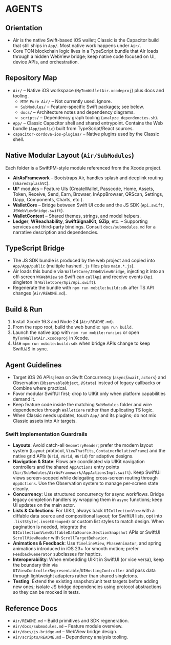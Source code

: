 # AGENTS

## Orientation
- Air is the native Swift-based iOS wallet; Classic is the Capacitor build that still ships in `App/`. Most native work happens under `Air/`.
- Core TON blockchain logic lives in a TypeScript bundle that Air loads through a hidden WebView bridge; keep native code focused on UI, device APIs, and orchestration.

## Repository Map
- `Air/` – Native iOS workspace (`MyTonWalletAir.xcodeproj`) plus docs and tooling.
  - `MTW Pure Air/` – Not currently used. Ignore.
  - `SubModules/` – Feature-specific Swift packages; see below.
  - `docs/` – Architecture notes and dependency diagrams.
  - `scripts/` – Dependency graph tooling (`analyze_dependencies.sh`).
- `App/` – Classic Capacitor shell and shared entrypoint. Contains the Web bundle (`App/public`) built from TypeScript/React sources.
- `capacitor-cordova-ios-plugins/` – Native plugins used by the Classic shell.

## Native Modular Layout (`Air/SubModules`)
Each folder is a SwiftPM-style module referenced from the Xcode project.
- **AirAsFramework** – Bootstraps Air, handles splash and deeplink routing (`SharedSplashVC`).
- **UI*** modules – Feature UIs (CreateWallet, Passcode, Home, Assets, Token, Receive, Send, Earn, Browser, InAppBrowser, QRScan, Settings, Dapp, Components, Charts, etc.).
- **WalletCore** – Bridge between Swift UI code and the JS SDK (`Api.swift`, `JSWebViewBridge.swift`).
- **WalletContext** – Shared themes, strings, and model helpers.
- **Ledger**, **WReachability**, **SwiftSignalKit**, **GZip**, etc. – Supporting services and third-party bindings.
Consult `docs/submodules.md` for a narrative description and dependencies.

## TypeScript Bridge
- The JS SDK bundle is produced by the web project and copied into `App/App/public` (multiple hashed `.js` files plus `main.*.js`).
- Air loads this bundle via `WalletCore/JSWebViewBridge`, injecting it into an off-screen `WKWebView` so Swift can `callApi` and receive events (`Api` singleton in `WalletCore/Api/Api.swift`).
- Regenerate the bundle with `npm run mobile:build:sdk` after TS API changes (`Air/README.md`).

## Build & Run
1. Install Xcode 16.3 and Node 24 (`Air/README.md`).
2. From the repo root, build the web bundle: `npm run build`.
3. Launch the native app with `npm run mobile:run:ios` or open `MyTonWalletAir.xcodeproj` in Xcode.
4. Use `npm run mobile:build:sdk` when bridge APIs change to keep Swift/JS in sync.

## Agent Guidelines
- Target iOS 26 APIs; lean on Swift Concurrency (`async`/`await`, `actors`) and Observation (`ObservableObject`, `@State`) instead of legacy callbacks or Combine where practical.
- Favor modular SwiftUI first; drop to UIKit only when platform capabilities demand it.
- Keep feature code inside the matching `SubModules` folder and wire dependencies through `WalletCore` rather than duplicating TS logic.
- When Classic needs updates, touch `App/` and its plugins; do not mix Classic assets into Air targets.

### Swift Implementation Guardrails
- **Layouts**: Avoid catch-all `GeometryReader`; prefer the modern layout system (`Layout` protocol, `ViewThatFits`, `ContainerRelativeFrame`) and the native grid APIs (`Grid`, `VGrid`, `HGrid`) for adaptive designs.
- **Navigation & State**: Flows are coordinated via UIKit navigation controllers and the shared `AppActions` entry points (`Air/SubModules/AirAsFramework/AppActionsImpl.swift`). Keep SwiftUI views screen-scoped while delegating cross-screen routing through `AppActions`. Use the Observation system to manage per-screen state cleanly.
- **Concurrency**: Use structured concurrency for async workflows. Bridge legacy completion handlers by wrapping them in `async` functions; keep UI updates on the main actor.
- **Lists & Collections**: For UIKit, always back `UICollectionView` with a diffable data source and compositional layout; for SwiftUI lists, opt into `.listStyle(.insetGrouped)` or custom list styles to match design. When pagination is needed, integrate the `UICollectionViewDiffableDataSource.SectionSnapshot` APIs or SwiftUI `ScrollViewReader` with `ScrollTargetBehavior`.
- **Animations & Feedback**: Use `TimelineView`, `PhaseAnimator`, and spring animations introduced in iOS 23+ for smooth motion; prefer `FeedbackGenerator` subclasses for haptics.
- **Interoperability**: When embedding UIKit in SwiftUI (or vice versa), keep the boundary thin via `UIViewControllerRepresentable`/`UIHostingController` and pass data through lightweight adapters rather than shared singletons.
- **Testing**: Extend the existing snapshot/unit test targets before adding new ones; isolate JS bridge dependencies using protocol abstractions so they can be mocked in tests.

## Reference Docs
- `Air/README.md` – Build primitives and SDK regeneration.
- `Air/docs/submodules.md` – Feature module overview.
- `Air/docs/js-bridge.md` – WebView bridge design.
- `Air/scripts/README.md` – Dependency analysis tooling.
